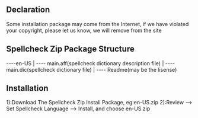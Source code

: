 ## Declaration
Some installation package may come from the Internet, if we have violated your copyright, please let us know, we will remove from the site

## Spellcheck Zip Package Structure
----en-US
	|
	---- main.aff(spellcheck dictionary description file)
	|
	---- main.dic(spellcheck dictionary file)
	|
	---- Readme(may be the lisense)


## Installation
1):Download The Spellcheck Zip Install Package, eg:en-US.zip
2):Review --> Set Spellcheck Language --> Install, and choose en-US.zip
